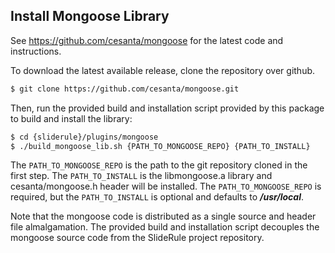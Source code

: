 ## Install Mongoose Library

See https://github.com/cesanta/mongoose for the latest code and instructions.

To download the latest available release, clone the repository over github.
```bash
$ git clone https://github.com/cesanta/mongoose.git
```

Then, run the provided build and installation script provided by this package to build and install the library:
```bash
$ cd {sliderule}/plugins/mongoose
$ ./build_mongoose_lib.sh {PATH_TO_MONGOOSE_REPO} {PATH_TO_INSTALL}
```

The `PATH_TO_MONGOOSE_REPO` is the path to the git repository cloned in the first step.  The `PATH_TO_INSTALL` is the libmongoose.a library and cesanta/mongoose.h header will be installed.  The `PATH_TO_MONGOOSE_REPO` is required, but the `PATH_TO_INSTALL` is optional and defaults to ___/usr/local___.

Note that the mongoose code is distributed as a single source and header file almalgamation.  The provided build and installation script decouples the mongoose source code from the SlideRule project repository.
